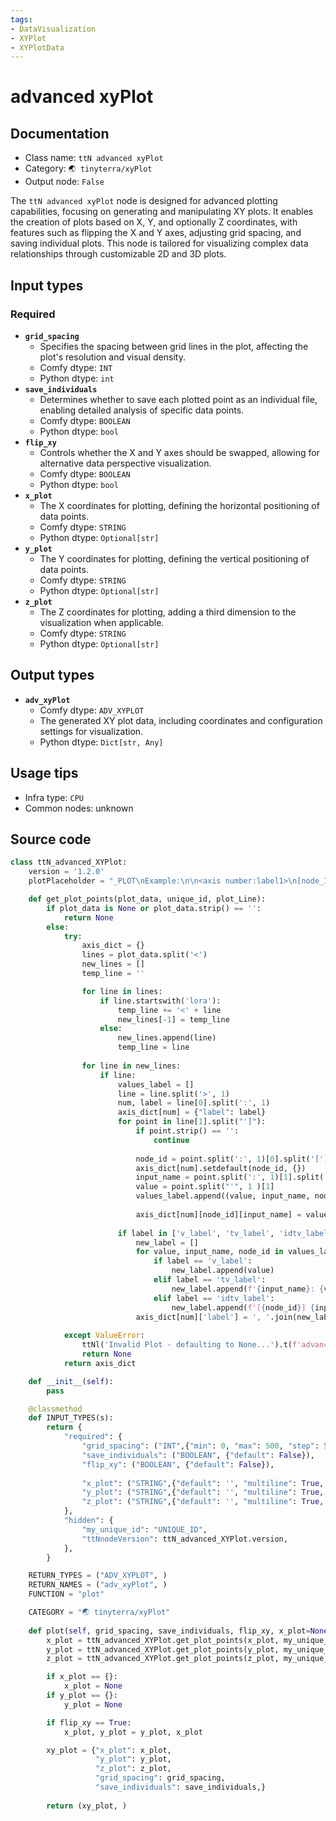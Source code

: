 ```yaml
---
tags:
- DataVisualization
- XYPlot
- XYPlotData
---
```


# advanced xyPlot
## Documentation
- Class name: `ttN advanced xyPlot`
- Category: `🌏 tinyterra/xyPlot`
- Output node: `False`

The `ttN advanced xyPlot` node is designed for advanced plotting capabilities, focusing on generating and manipulating XY plots. It enables the creation of plots based on X, Y, and optionally Z coordinates, with features such as flipping the X and Y axes, adjusting grid spacing, and saving individual plots. This node is tailored for visualizing complex data relationships through customizable 2D and 3D plots.
## Input types
### Required
- **`grid_spacing`**
    - Specifies the spacing between grid lines in the plot, affecting the plot's resolution and visual density.
    - Comfy dtype: `INT`
    - Python dtype: `int`
- **`save_individuals`**
    - Determines whether to save each plotted point as an individual file, enabling detailed analysis of specific data points.
    - Comfy dtype: `BOOLEAN`
    - Python dtype: `bool`
- **`flip_xy`**
    - Controls whether the X and Y axes should be swapped, allowing for alternative data perspective visualization.
    - Comfy dtype: `BOOLEAN`
    - Python dtype: `bool`
- **`x_plot`**
    - The X coordinates for plotting, defining the horizontal positioning of data points.
    - Comfy dtype: `STRING`
    - Python dtype: `Optional[str]`
- **`y_plot`**
    - The Y coordinates for plotting, defining the vertical positioning of data points.
    - Comfy dtype: `STRING`
    - Python dtype: `Optional[str]`
- **`z_plot`**
    - The Z coordinates for plotting, adding a third dimension to the visualization when applicable.
    - Comfy dtype: `STRING`
    - Python dtype: `Optional[str]`
## Output types
- **`adv_xyPlot`**
    - Comfy dtype: `ADV_XYPLOT`
    - The generated XY plot data, including coordinates and configuration settings for visualization.
    - Python dtype: `Dict[str, Any]`
## Usage tips
- Infra type: `CPU`
- Common nodes: unknown


## Source code
```python
class ttN_advanced_XYPlot:
    version = '1.2.0'
    plotPlaceholder = "_PLOT\nExample:\n\n<axis number:label1>\n[node_ID:widget_Name='value']\n\n<axis number2:label2>\n[node_ID:widget_Name='value2']\n[node_ID:widget2_Name='value']\n[node_ID2:widget_Name='value']\n\netc..."

    def get_plot_points(plot_data, unique_id, plot_Line):
        if plot_data is None or plot_data.strip() == '':
            return None
        else:
            try:
                axis_dict = {}
                lines = plot_data.split('<')
                new_lines = []
                temp_line = ''

                for line in lines:
                    if line.startswith('lora'):
                        temp_line += '<' + line
                        new_lines[-1] = temp_line
                    else:
                        new_lines.append(line)
                        temp_line = line
                        
                for line in new_lines:
                    if line:
                        values_label = []
                        line = line.split('>', 1)
                        num, label = line[0].split(':', 1)
                        axis_dict[num] = {"label": label}
                        for point in line[1].split("']"):
                            if point.strip() == '':
                                continue
                            
                            node_id = point.split(':', 1)[0].split('[')[1]
                            axis_dict[num].setdefault(node_id, {})
                            input_name = point.split(':', 1)[1].split('=', 1)[0]
                            value = point.split("'", 1 )[1]
                            values_label.append((value, input_name, node_id))
                            
                            axis_dict[num][node_id][input_name] = value
                                
                        if label in ['v_label', 'tv_label', 'idtv_label']:
                            new_label = []
                            for value, input_name, node_id in values_label:
                                if label == 'v_label':
                                    new_label.append(value)
                                elif label == 'tv_label':
                                    new_label.append(f'{input_name}: {value}')
                                elif label == 'idtv_label':
                                    new_label.append(f'[{node_id}] {input_name}: {value}')
                            axis_dict[num]['label'] = ', '.join(new_label)
                        
            except ValueError:
                ttNl('Invalid Plot - defaulting to None...').t(f'advanced_XYPlot[{unique_id}] {plot_Line} Axis').warn().p()
                return None
            return axis_dict

    def __init__(self):
        pass

    @classmethod
    def INPUT_TYPES(s):
        return {
            "required": {
                "grid_spacing": ("INT",{"min": 0, "max": 500, "step": 5, "default": 0,}),
                "save_individuals": ("BOOLEAN", {"default": False}),
                "flip_xy": ("BOOLEAN", {"default": False}),
                
                "x_plot": ("STRING",{"default": '', "multiline": True, "placeholder": 'X' + ttN_advanced_XYPlot.plotPlaceholder, "pysssss.autocomplete": False}),
                "y_plot": ("STRING",{"default": '', "multiline": True, "placeholder": 'Y' + ttN_advanced_XYPlot.plotPlaceholder, "pysssss.autocomplete": False}),
                "z_plot": ("STRING",{"default": '', "multiline": True, "placeholder": 'Z' + ttN_advanced_XYPlot.plotPlaceholder, "pysssss.autocomplete": False}),
            },
            "hidden": {
                "my_unique_id": "UNIQUE_ID",
                "ttNnodeVersion": ttN_advanced_XYPlot.version,
            },
        }

    RETURN_TYPES = ("ADV_XYPLOT", )
    RETURN_NAMES = ("adv_xyPlot", )
    FUNCTION = "plot"

    CATEGORY = "🌏 tinyterra/xyPlot"
    
    def plot(self, grid_spacing, save_individuals, flip_xy, x_plot=None, y_plot=None, z_plot=None, my_unique_id=None):
        x_plot = ttN_advanced_XYPlot.get_plot_points(x_plot, my_unique_id, 'X')
        y_plot = ttN_advanced_XYPlot.get_plot_points(y_plot, my_unique_id, 'Y')
        z_plot = ttN_advanced_XYPlot.get_plot_points(z_plot, my_unique_id, 'Z')

        if x_plot == {}:
            x_plot = None
        if y_plot == {}:
            y_plot = None

        if flip_xy == True:
            x_plot, y_plot = y_plot, x_plot

        xy_plot = {"x_plot": x_plot,
                   "y_plot": y_plot,
                   "z_plot": z_plot,
                   "grid_spacing": grid_spacing,
                   "save_individuals": save_individuals,}
        
        return (xy_plot, )

```
